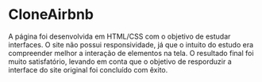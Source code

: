 # CloneAirbnb
A página foi desenvolvida em HTML/CSS com o objetivo de estudar interfaces. O site não possui responsividade,
já que o intuito do estudo era compreender melhor a interação de elementos na tela. O resultado final foi muito satisfatório, levando em conta que o objetivo de resporduzir a interface do site original foi concluído com êxito.
